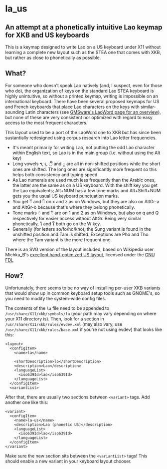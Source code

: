 # la_us

## An attempt at a phonetically intuitive Lao keymap for XKB and US keyboards

This is a keymap designed to write Lao on a US keyboard under X11 without
learning a complete new layout such as the STEA one that comes with XKB, but
rather as close to phonetically as possible. 

## What?

For someone who doesn't speak Lao natively (and, I suspect, even for those who
do), the organization of keys on the standard Lao STEA keyboard is highly
unintuitive, so without a printed keymap, writing is impossible on an
international keyboard. There have been several proposed keymaps for US
and French keyboards that place Lao characters on the keys with similar-sounding
Latin characters (see [GMSware's LaoWord page for an
overview](http://www.gmsware.org/Common/GMSWord/Contents/Lao/LaoWord-en.htm)),
but none of these are very consistent nor optimized with regard to easy access
to the most frequent characters.

This layout used to be a port of the LaoWord one to XKB but has since been
sustantially redesigned using corpus research into Lao letter frequencies.

* It's meant primarily for writing Lao, not putting the odd Lao character within
  English text, so Lao is in the main group (i.e. without using the Alt key)
* Long vowels າ, ເ, ◌ີ and ◌ູ are all in non-shifted positions while the short
  ones are shifted. The long ones are significantly more frequent so this helps
  both consistency and typing speed.
* As Lao numerals are used much less frequently than the Arabic ones, the
  latter are the same as on a US keyboard. With the shift key you get the Lao
  equivalents; Alt+NUM has a few tone marks and Alt+Shift+NUM gets you the usual
  US keyboard punctuation marks.
* You get ◌ັ and ◌ົ on x and z as on Windows, but they are also on
  AltGr-a and AltGr-o because that's where they belong phonetically.
* Tone marks ◌່ and ◌້ are on 1 and 2 as on Windows, but also on q and Q
  respectively for easier access without AltGr. Being very similar phonetically,
  ໄ and ໃ both go on the W key.
* Generally (for letters so/fo/ho/kho), the Sung variant is found in the
  unshifted position and Tam is shifted. Exceptions are Pho and Tho where the
  Tam variant is the more frequent one.

There is an SVG version of the layout included, based on Wikipedia user
Michka_B's [excellent hand-optimized US
layout](https://commons.wikimedia.org/wiki/File:KB_USA-standard.svg), licensed
under the [GNU FDL](https://gnu.org/licenses/fdl.html)

## How?

Unfortunately, there seems to be no way of installing per-user XKB variants
that would show up in common keyboard setup tools such as GNOME's, so you need
to modify the system-wide config files.

The contents of the `la` file need to be appended to
`/usr/share/X11/xkb/symbols/la` (your path may vary depending on where your X11
directory is). Then, look for a section in `/usr/share/X11/xkb/rules/evdev.xml`
(may also vary, use `/usr/share/X11/xkb/rules/base.xml` if you're not using
evdev) that looks like this:

    <layout>
      <configItem>
        <name>la</name>

        <shortDescription>lo</shortDescription>
        <description>Lao</description>
        <languageList>
          <iso639Id>lao</iso639Id>
        </languageList>
      </configItem>
      <variantList>
 
After that, there are usually two sections between `<variant>` tags. Add
another one like this:

    <variant>
      <configItem>
        <name>la-us</name>
        <description>Lao (phonetic US)</description>
        <languageList>
          <iso639Id>lao</iso639Id>
        </languageList>
      </configItem>
    </variant>
 
Make sure the new section sits between the `<variantList>` tags! This should
enable a new variant in your keyboard layout chooser.
